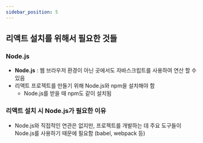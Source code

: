 ```yaml
---
sidebar_position: 5
---
```


## 리액트 설치를 위해서 필요한 것들

### Node.js

- **Node.js** : 웹 브라우저 환경이 아닌 곳에서도 자바스크립트를 사용하여 연산 할 수 있음
- 리액트 프로젝트를 만들기 위해 Node.js와 npm을 설치해야 함
  - Node.js를 받을 때 npm도 같이 설치됨

### 리액트 설치 시 Node.js가 필요한 이유

- Node.js와 직접적인 연관은 없지만, 프로젝트를 개발하는 데 주요 도구들이 Node.js를 사용하기 때문에 필요함 (babel, webpack 등)
